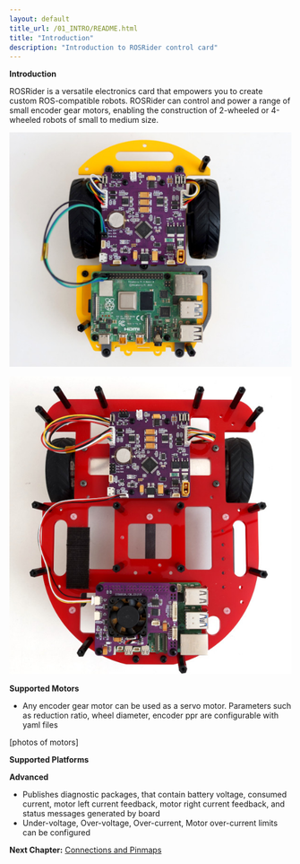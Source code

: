 ```yaml
---
layout: default
title_url: /01_INTRO/README.html
title: "Introduction"
description: "Introduction to ROSRider control card"
---
```


**Introduction**

ROSRider is a versatile electronics card that empowers you to create custom ROS-compatible robots. ROSRider can control and power a range of small encoder gear motors, enabling the construction of 2-wheeled or 4-wheeled robots of small to medium size.

<p align="center">
<img src="../images/sorcerer_rosrider_intro.jpg" alt="ROSRider application project">
</p>

<p align="center">
<img src="../images/caretta_with_ros2rpi_intro.jpg" alt="Caretta with ROS2RPI">
</p>




**Supported Motors**

- Any encoder gear motor can be used as a servo motor. Parameters such as reduction ratio, wheel diameter, encoder ppr are configurable with yaml files


[photos of motors]

**Supported Platforms**


**Advanced**

- Publishes diagnostic packages, that contain battery voltage, consumed current, motor left current feedback, motor right current feedback, and status messages generated by board
- Under-voltage, Over-voltage, Over-current, Motor over-current limits can be configured

__Next Chapter:__ [Connections and Pinmaps](../02_PINMAP/README.md)